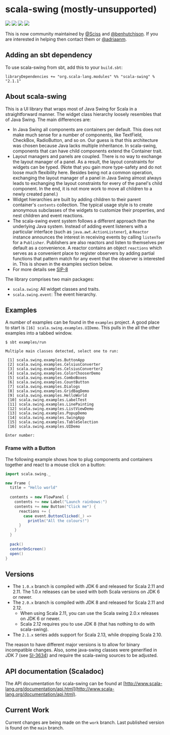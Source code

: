# scala-swing (mostly-unsupported)

[<img src="https://img.shields.io/travis/scala/scala-swing/java7.svg"/>](https://travis-ci.org/scala/scala-swing)
[<img src="https://img.shields.io/maven-central/v/org.scala-lang.modules/scala-swing_2.11.svg?label=latest%20release%20for%202.11"/>](http://search.maven.org/#search%7Cga%7C1%7Cg%3Aorg.scala-lang.modules%20a%3Ascala-swing_2.11)
[<img src="https://img.shields.io/maven-central/v/org.scala-lang.modules/scala-swing_2.12.svg?label=latest%20release%20for%202.12"/>](http://search.maven.org/#search%7Cga%7C1%7Cg%3Aorg.scala-lang.modules%20a%3Ascala-swing_2.12)
[<img src="https://img.shields.io/maven-central/v/org.scala-lang.modules/scala-swing_2.13.svg?label=latest%20release%20for%202.13"/>](http://search.maven.org/#search%7Cga%7C1%7Cg%3Aorg.scala-lang.modules%20a%3Ascala-swing_2.13)

This is now community maintained by [@Sciss](https://github.com/Sciss) and [@benhutchison](https://github.com/benhutchison). If you are interested in helping then contact them or [@adriaanm](https://github.com/adriaanm).

## Adding an sbt dependency

To use scala-swing from sbt, add this to your `build.sbt`:

```
libraryDependencies += "org.scala-lang.modules" %% "scala-swing" % "2.1.1"
```

## About scala-swing

This is a UI library that wraps most of Java Swing for Scala in a straightforward manner. 
The widget class hierarchy loosely resembles that of Java Swing. The main differences are:

- In Java Swing all components are containers per default. This does not make much sense for
  a number of components, like TextField, CheckBox, RadioButton, and so on. Our guess is that 
  this architecture was chosen because Java lacks multiple inheritance. 
  In scala-swing, components that can have child components extend the Container trait.
- Layout managers and panels are coupled. There is no way to exchange the layout manager
  of a panel. As a result, the layout constraints for widgets can be typed. 
  (Note that you gain more type-safety and do not loose much flexibility here. Besides 
  being not a common operation, exchanging the layout manager of a panel in Java 
  Swing almost always leads to exchanging the layout constraints for every of the panel's 
  child component. In the end, it is not more work to move all children to a newly created 
  panel.)
- Widget hierarchies are built by adding children to their parent container's `contents`
  collection. The typical usage style is to create anonymous subclasses of the widgets to
  customize their properties, and nest children and event reactions.
- The scala-swing event system follows a different approach than the underlying Java system.
  Instead of adding event listeners with a particular interface (such as `java.awt.ActionListener`),
  a `Reactor` instance announces the interest in receiving events by calling `listenTo` for
  a `Publisher`. Publishers are also reactors and listen to themselves per default as a convenience.
  A reactor contains an object `reactions` which serves as a convenient place to register observers
  by adding partial functions that pattern match for any event that the observer is interested in.
  This is shown in the examples section below.
- For more details see [SIP-8](docs/SIP-8.md)

The library comprises two main packages:

- `scala.swing`: All widget classes and traits.
- `scala.swing.event`: The event hierarchy.

## Examples

A number of examples can be found in the `examples` project. 
A good place to start is `[16] scala.swing.examples.UIDemo`.
This pulls in the all the other examples into a tabbed window.

```
$ sbt examples/run

Multiple main classes detected, select one to run:

 [1] scala.swing.examples.ButtonApp
 [2] scala.swing.examples.CelsiusConverter
 [3] scala.swing.examples.CelsiusConverter2
 [4] scala.swing.examples.ColorChooserDemo
 [5] scala.swing.examples.ComboBoxes
 [6] scala.swing.examples.CountButton
 [7] scala.swing.examples.Dialogs
 [8] scala.swing.examples.GridBagDemo
 [9] scala.swing.examples.HelloWorld
 [10] scala.swing.examples.LabelTest
 [11] scala.swing.examples.LinePainting
 [12] scala.swing.examples.ListViewDemo
 [13] scala.swing.examples.PopupDemo
 [14] scala.swing.examples.SwingApp
 [15] scala.swing.examples.TableSelection
 [16] scala.swing.examples.UIDemo

Enter number:
```

### Frame with a Button

The following example shows how to plug components and containers together and react to a
mouse click on a button:

```scala
import scala.swing._

new Frame {
  title = "Hello world"
  
  contents = new FlowPanel {
    contents += new Label("Launch rainbows:")
    contents += new Button("Click me") {
      reactions += {
        case event.ButtonClicked(_) =>
          println("All the colours!")
      }
    }
  }
  
  pack()
  centerOnScreen()
  open()
}
```

## Versions
  
- The `1.0.x` branch is compiled with JDK 6 and released for Scala 2.11 and 2.11. The 1.0.x releases can be used with both Scala versions on JDK 6 or newer.
- The `2.0.x` branch is compiled with JDK 8 and released for Scala 2.11 and 2.12.
  - When using Scala 2.11, you can use the Scala swing 2.0.x releases on JDK 6 or newer.
  - Scala 2.12 requires you to use JDK 8 (that has nothing to do with scala-swing).
- The `2.1.x` series adds support for Scala 2.13, while dropping Scala 2.10.

The reason to have different major versions is to allow for binary incompatible changes. Also, some java-swing classes were 
generified in JDK 7 (see [SI-3634](https://issues.scala-lang.org/browse/SI-3634)) and require the scala-swing sources to be adjusted.


## API documentation (Scaladoc)

The API documentation for scala-swing can be found
at [http://www.scala-lang.org/documentation/api.html](http://www.scala-lang.org/documentation/api.html).


## Current Work

Current changes are being made on the `work` branch.
Last published version is found on the `main` branch.
